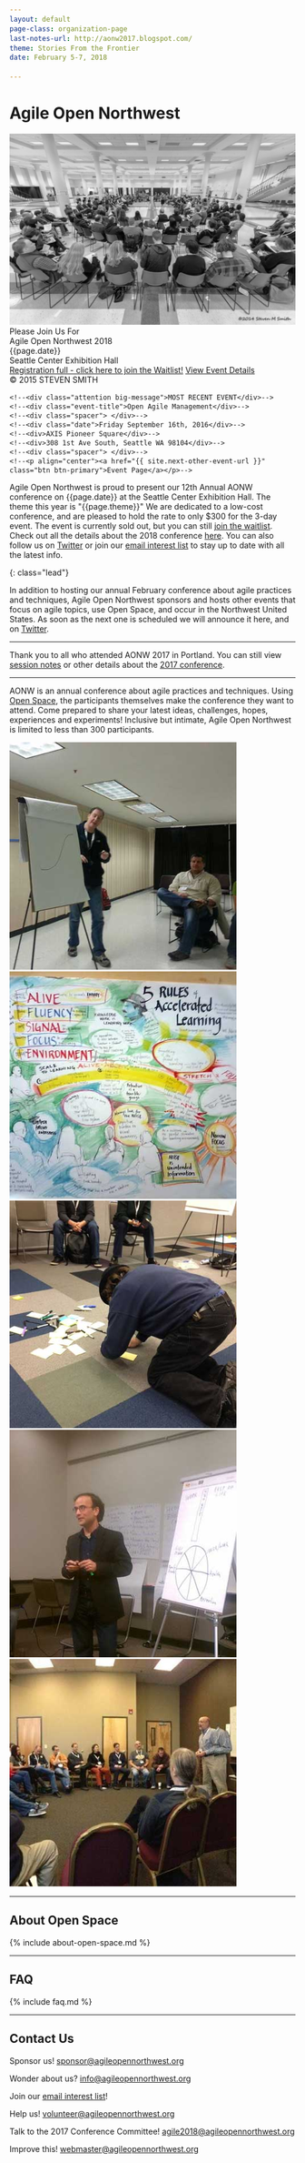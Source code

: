 ```yaml
---
layout: default
page-class: organization-page
last-notes-url: http://aonw2017.blogspot.com/
theme: Stories From the Frontier
date: February 5-7, 2018

---
```


<h1 id="about_us">Agile Open Northwest <small></small></h1>

<div class="banner homepage-banner">
  <img src="/img/circle.jpg" class="background"/>
  <div class="darken"></div>
  <div class="words">
    <div class="attention big-message">Please Join Us For</div>
<!--    <div class="event-title">Agile Open Northwest {{ site.years[0] }}</div> -->
    <div class="event-title">Agile Open Northwest 2018</div>
    <div class="spacer"> </div>
    <div class="date">{{page.date}}</div>
    <div>Seattle Center Exhibition Hall</div>
<!--    <div>addr2</div>-->
    <div class="spacer"> </div>
<a href="https://www.eventbrite.com/e/agile-open-northwest-2018-registration-39606288475" target="_blank" class="btn btn-primary">Registration full - click here to join the Waitlist!</a>
<!--<a href="" target="_blank" class="btn btn-primary">Register now!</a>-->
<!--<a href="https://aonw2017.eventbrite.com" target="_blank" class="btn btn-primary">Registration full - click here to join the Waitlist!</a>-->
<!--<a href="" class="btn btn-primary">All Finished!</a>-->
<a href="/{{ site.years[0] }}">View Event Details</a>
    <!--<p align="center"><a href="/{{ site.years[0] }}" class="btn btn-primary">Event Page</a></p>-->
  </div>
  <div class="attribution">&copy; 2015 STEVEN SMITH</div>
</div>

<!--<div class="banner homepage-banner">-->
  <!--<img src="/img/circle.jpg" class="background"/>-->
  <!--<div class="darken"></div>-->
  <!--<div class="words">-->
    <!--<div class="attention big-message">MOST RECENT EVENT</div>-->
    <!--<div class="event-title">Open Agile Management</div>-->
    <!--<div class="spacer"> </div>-->
    <!--<div class="date">Friday September 16th, 2016</div>-->
    <!--<div>AXIS Pioneer Square</div>-->
    <!--<div>308 1st Ave South, Seattle WA 98104</div>-->
    <!--<div class="spacer"> </div>-->
    <!--<p align="center"><a href="{{ site.next-other-event-url }}" class="btn btn-primary">Event Page</a></p>-->
  <!--</div>-->
  <!--<div class="attribution">&copy; 2015 STEVEN SMITH</div>-->
<!--</div>-->

<p>Agile Open Northwest is proud to present our 12th Annual AONW conference on {{page.date}} at the Seattle Center Exhibition Hall. 
The theme this year is "{{page.theme}}" We are dedicated to a low-cost conference, and are pleased to hold the rate
to only $300 for the 3-day event. The event is currently sold out, but you can still <a href="https://www.eventbrite.com/e/agile-open-northwest-2018-registration-39606288475" target="_blank">join the waitlist</a>. Check out all the details about the 2018 conference <a href="/2018">here</a>. 
You can also follow us on <a href="http://twitter.com/aonw">Twitter</a> or join our
<a href="mailto:info@AgileOpenNorthwest.org?subject=Please%20add%20me%20to%20the%20AONW%20interest%20list&amp;body=Please%20add%20my%20email%20address%20to%20the%20AONW%20interest%20list!">email interest list</a>
 to stay up to date with all the latest info. 
</p>

<!--<div>
  <p>Our next annual conference will be AONW 2018 in Seattle, WA, to be held in February 2018. Keep
  an eye on this page for further details, or follow us on
  <a href="http://twitter.com/aonw">Twitter</a> or join our
  <a href="mailto:info@AgileOpenNorthwest.org?subject=Please%20add%20me%20to%20the%20AONW%20interest%20list&amp;body=Please%20add%20my%20email%20address%20to%20the%20AONW%20interest%20list!">email interest list</a>
  to stay up to date with all the latest info.
  </p>
</div>-->
{: class="lead"}

In addition to hosting our annual February conference about agile practices and techniques, Agile Open Northwest sponsors and hosts other events that
focus on agile topics, use Open Space, and occur in the Northwest United States. As soon as the next one is scheduled we will announce it here,
and on <a href="http://twitter.com/aonw">Twitter</a>.
<!--One of these recently finished! {{ site.last-other-event-fullname }} was 
a one-day event held on Friday, September 16th, 2016 at the AXIS Pioneer Square in Seattle. You can find more details about the event, including the 
session notes, [here]({{ site.last-other-event-url }}). -->

----
  <p>Thank you to all who attended AONW 2017 in Portland. You can still view <a href="{{ page.last-notes-url }}">session notes</a> or other details 
  about the <a href="/2017">2017 conference</a>. 
  </p>  

---
AONW is an annual conference about agile practices and techniques. Using [Open Space](#about_open_space), the participants themselves
make the conference they want to attend. Come prepared to share your latest ideas, challenges, hopes, experiences and experiments! Inclusive but intimate,
Agile Open Northwest is limited to less than 300 participants.

<div class="faces-5">
  <img src="/img/faces/a.jpg" alt="" class="face" />
  <img src="/img/faces/b.jpg" alt="" class="face" />
  <img src="/img/faces/c.jpg" alt="" class="face" />
  <img src="/img/faces/d.jpg" alt="" class="face" />
  <img src="/img/faces/e.jpg" alt="" class="face" />
</div>

<hr class="section"/>
<h2 id="about_open_space">About Open Space</h2>

{% include about-open-space.md %}


<hr class="section"/>
<h2 id="faq">FAQ</h2>

{% include faq.md %}


<hr class="section"/>
<h2 id="contact_us">Contact Us</h2>

Sponsor us!
[sponsor@agileopennorthwest.org](mailto:sponsor@agileopennorthwest.org)

Wonder about us?
[info@agileopennorthwest.org](mailto:info@agileopennorthwest.org)

Join our
[email interest list](mailto:info@AgileOpenNorthwest.org?subject=Please%20add%20me%20to%20the%20AONW%20interest%20list&amp;body=Please%20add%20my%20email%20address%20to%20the%20AONW%20interest%20list%20so%20I%20can%20be%20the%20first%20to%20hear%20the%20details!)!

Help us!
[volunteer@agileopennorthwest.org](mailto:volunteer@agileopennorthwest.org)

Talk to the 2017 Conference Committee!
[agile2018@agileopennorthwest.org](mailto:agile2018@agileopennorthwest.org)

Improve this!
[webmaster@agileopennorthwest.org](mailto:webmaster@agileopennorthwest.org)
